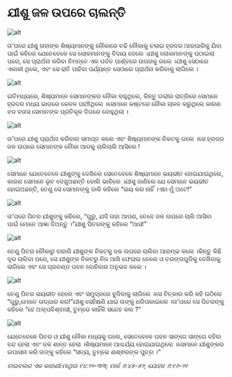 # ଯୀଶୁ ଜଳ ଉପରେ ଚାଲନ୍ତି

![alt](https://cdn.door43.org/obs/jpg/360px/obs-en-31-01.jpg)

ତା’ପରେ ଯୀଶୁ ତାହାଙ୍କ ଶିଷ୍ୟମାନଙ୍କୁ ନୌକାରେ ଚଢି ନୌକାକୁ ଚଳାଇ ହ୍ରଦର ଆରପାରିକୁ ଯିବା ପାଇଁ କହିଲେ ଯେତେବେଳେ ସେ ଲୋକମାନଙ୍କୁ ବିଦାୟ ଦେଲେ ।ଯୀଶୁ ଲୋକମାନଙ୍କୁ ପଠାଇଲା ପରେ, ସେ ପ୍ରାର୍ଥନା କରିବା ନିମନ୍ତେ ଏକ ପର୍ବତ ପାର୍ଶ୍ବରେ ଉପରକୁ ଗଲେ ।ଯୀଶୁ ସେଠାରେ ଏକାକୀ ଥିଲେ, ଏବଂ ସେ ରାତି ପାହିବା ପର୍ଯ୍ୟନ୍ତ ସେଠାରେ ପ୍ରାର୍ଥନା କରିବାକୁ ଲାଗିଲେ ।

![alt](https://cdn.door43.org/obs/jpg/360px/obs-en-31-02.jpg)

ଇତିମଧ୍ୟରେ, ଶିଷ୍ୟମାନେ ସେମାନଙ୍କର ନୌକା ବାହୁଥିଲେ, କିନ୍ତୁ ଗଭୀର ରାତ୍ରିରେ ସେମାନେ ହ୍ରଦର ମଧ୍ୟ ଭାଗରେ କେବଳ ପହଞ୍ଚିଥିଲେ ।ସେମାନେ କଷ୍ଟରେ ନୌକା ଚାଳନ କରୁଥିଲେ କାରଣ ଝଡ ବତାସ ସେମାନଙ୍କ ପ୍ରତିକୂଳ ଦିଗରେ ବୋହୁଥିଲା ।

![alt](https://cdn.door43.org/obs/jpg/360px/obs-en-31-03.jpg)

ତା’ପରେ ଯୀଶୁ ପ୍ରାର୍ଥନା କରିବାର ସମାପ୍ତ କଲେ ଏବଂ ଶିଷ୍ୟମାନଙ୍କ ନିକଟକୁ ଗଲେ ।ସେ ହ୍ରଦର ଜଳ ଉପରେ ସେମାନଙ୍କ ନୌକା ଆଡକୁ ଚାଲିଚାଲି ଆସିଲେ !

![alt](https://cdn.door43.org/obs/jpg/360px/obs-en-31-04.jpg)

ସେମାନେ ଯେତେବେଳେ ଯୀଶୁଙ୍କୁ ଦେଖିଲେ ସେତେବେଳେ ଶିଷ୍ୟମାନେ ଭୟଭୀତ ହୋଇଯାଇଥିଲେ, କାରଣ ସେମାନେ ଭୂତ ଦେଖୁଅଛନ୍ତି ବୋଲି ଭାବିଲେ ।ଯୀଶୁ ଜାଣିଲେ ଯେ ସେମାନେ ଭୟଭୀତ ହୋଇଅଛନ୍ତି, ତେଣୁ ସେ ସେମାନଙ୍କୁ ଡାକି କହିଲେ “ଭୟ କର ନାହିଁ ।ଏହା ମୁଁ  ଅଟେ!”

![alt](https://cdn.door43.org/obs/jpg/360px/obs-en-31-05.jpg)

ତା’ପରେ ପିତର ଯୀଶୁଙ୍କୁ କହିଲେ, “ଗୁରୁ, ଯଦି ତାହା ଆପଣ, ତେବେ ଜଳ ଉପରେ ଚାଲି ଆସିବା ପାଇଁ ମୋତେ ଆଜ୍ଞା ଦିଅନ୍ତୁ ।”ଯୀଶୁ ପିତରଙ୍କୁ କହିଲେ “ଆସ!” 

![alt](https://cdn.door43.org/obs/jpg/360px/obs-en-31-06.jpg)

ତେଣୁ ପିତର ନୌକାରୁ ବାହାରି ଯୀଶୁଙ୍କ ନିକଟକୁ ଜଳ ଉପରେ ଚାଲିବା ଆରମ୍ଭ କଲେ ।କିନ୍ତୁ କିଛି ଦୂର ଚାଲିବା ପରେ, ସେ ଯୀଶୁଙ୍କ ନିକଟରୁ ନିଜ ଆଖି ଫେରାଇ ନେଲେ ଓ ତରଙ୍ଗଗୁଡିକୁ  ଦେଖିବାକୁ ଲାଗିଲେ ଏବଂ ସେ ପ୍ରଚଣ୍ଡ ପବନ ବୋହିବାର ଅନୁଭବ କଲେ ।

![alt](https://cdn.door43.org/obs/jpg/360px/obs-en-31-07.jpg)

ତେଣୁ ପିତର ଭୟଭୀତ ହେଲେ ଏବଂ ସମୁଦ୍ରରେ ବୁଡିବାକୁ ଲାଗିଲେ ।ସେ ଚିତ୍କାର କରି କହି ଉଠିଲେ “ଗୁରୁ,ମୋତେ ଉଦ୍ଧାର କର!”ଯୀଶୁ ସେହିକ୍ଷଣି ଯାଇ ତାଙ୍କୁ ଧରିପକାଇଲେ ।ତା’ପରେ ସେ ପିତରଙ୍କୁ କହିଲେ “ହେ  ଅଲ୍ପବିଶ୍ବାସୀ, ତୁମ୍ଭେ କାହିଁକି ସନ୍ଦେହ କଲ ?”

![alt](https://cdn.door43.org/obs/jpg/360px/obs-en-31-08.jpg)

ଯେତେବେଳେ ପିତର ଓ ଯୀଶୁ ନୌକା ମଧ୍ୟକୁ ଗଲେ, ସେତେବେଳେ ପବନ ସାଙ୍ଗେ ସାଙ୍ଗେ ବହିବା ବନ୍ଦ ହେଲା ଏବଂ ଜଳ ଶାନ୍ତ ହେଲା ।ଶିଷ୍ୟମାନେ ଆଶ୍ଚର୍ଯ୍ୟ ହୋଇଯାଇଥିଲେ ।ସେମାନେ ଯୀଶୁଙ୍କର ଉପାସନା କରି ତାଙ୍କୁ କହିଲେ “ସତ୍ୟ, ତୁମ୍ଭେ ଈଶ୍ଵରଙ୍କ ପୁତ୍ର ।”

_ବାଇବଲର ଏକ କାହାଣୀ:ମାଥିଉ ୧୪:୨୨-୩୩; ମାର୍କ ୬:୪୫-୫୨; ଯୋହନ ୬:୧୬-୨୧_